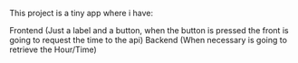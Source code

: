 This project is a tiny app where i have:

Frontend (Just a label and a button, when the button is pressed the front is going to request the time to the api)
Backend (When necessary is going to retrieve the Hour/Time)
